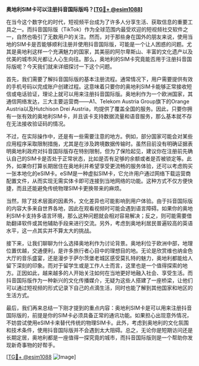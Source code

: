 **奥地利SIM卡可以注册抖音国际版吗？[[TG💪+ @esim1088](https://t.me/s/esim1088)]**

在当今这个数字化的时代，短视频平台成为了许多人分享生活、获取信息的重要工具之一。而抖音国际版（TikTok）作为全球范围内最受欢迎的短视频社交软件之一，自然也吸引了无数用户的关注。然而，对于那些身在国外的朋友来说，使用当地的SIM卡是否能够顺利注册并使用抖音国际版，可能是一个让人困惑的问题。尤其是奥地利这样一个充满魅力的国家，其美丽的阿尔卑斯山、丰富的文化遗产以及优美的城市风光都让人心生向往。那么，奥地利的SIM卡究竟能否用于注册抖音国际版呢？今天我们就来详细探讨一下这个问题。

首先，我们需要了解抖音国际版的基本注册流程。通常情况下，用户需要提供有效的手机号码以完成账户创建过程。这意味着只要你的奥地利SIM卡能够正常接收短信或电话验证，理论上就可以用来注册抖音国际版。奥地利作为一个欧洲国家，其通信网络发达，三大主要运营商——A1、Telekom Austria Group旗下的Orange Austria以及Hutchison Drei Austria，均提供了覆盖全国的服务。因此，只要你拥有一张有效的奥地利SIM卡，并且该卡支持数据流量和语音服务，那么基本就不存在无法接收验证码的情况。

不过，在实际操作中，还是有一些需要注意的地方。例如，部分国家可能会对某些应用程序采取限制措施，尤其是在涉及跨境数据传输时。虽然目前没有明确证据表明奥地利政府对抖音国际版存在特别限制，但为了保险起见，建议你在注册前先确认自己的SIM卡是否处于正常状态，比如是否有足够的余额或者是否被锁定等。此外，如果你打算长期居住在奥地利并希望享受更流畅的服务体验，还可以考虑购买一张本地化的eSIM卡。eSIM是一种虚拟SIM卡，它允许用户通过网络下载运营商配置文件，从而实现无需实体卡即可连接到当地网络的功能。这种方式不仅方便快捷，而且还能避免传统物理SIM卡更换带来的麻烦。

当然，除了技术层面的因素外，文化差异也可能影响到用户体验。由于抖音国际版的内容大多来自世界各地，因此在观看视频时可能会遇到语言障碍。如果你的奥地利SIM卡支持多语言环境，那么这种问题就会相对容易解决；反之，则可能需要借助翻译软件或其他辅助手段来进行交流。另外，考虑到奥地利居民普遍较高的英语水平，这一点其实并不算太大的挑战。

接下来，让我们聊聊为什么选择奥地利作为讨论背景。奥地利位于欧洲中部，地理位置优越，交通便利，是许多旅行者心目中的理想目的地。无论是欣赏维也纳金色大厅的音乐盛宴，还是漫步于萨尔茨堡老城区感受莫扎特的魅力，奥地利都能给人留下深刻的印象。而对于留学生或是工作人士而言，这里也是一个值得探索的地方。正因如此，越来越多的人开始关注如何在当地更好地融入社会、享受生活。而抖音国际版作为一种新兴的文化传播媒介，无疑为这些人搭建了一座桥梁，让他们可以通过短视频的形式记录下自己的点滴生活，同时也能了解到其他国家和地区的生活方式。

最后，我们再来总结一下刚才提到的重点内容：奥地利SIM卡是可以用来注册抖音国际版的，前提是你的SIM卡必须具备正常的通讯功能。如果担心出现意外情况，不妨尝试使用eSIM卡来替代传统的物理SIM卡。此外，考虑到奥地利的文化氛围和技术条件，使用抖音国际版并不会遇到太大阻碍。总之，无论你是短期访问还是长期定居，奥地利都是一座值得一探究竟的城市，而抖音国际版则是一个帮助你发现新奇事物的好帮手。

[[TG💪+ @esim1088](https://t.me/s/esim1088) ![Image](https://i.postimg.cc/4NQfJmqS/Snipaste-2025-05-13-00-14-12.png)]